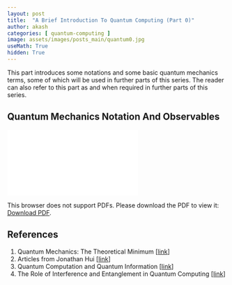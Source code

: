 ```yaml
---
layout: post
title:  "A Brief Introduction To Quantum Computing (Part 0)"
author: akash
categories: [ quantum-computing ]
image: assets/images/posts_main/quantum0.jpg
useMath: True
hidden: True
---
```


This part introduces some notations and some basic quantum mechanics terms, some of which will be used in further parts of this series. The reader can also refer to this part as and when required in further parts of this series.


## Quantum Mechanics Notation And Observables


<!-- <object data="{{ site.url }}/{{ site.baseurl }}/assets/pdfs/Quantum_Computation_(Part_0).pdf" type="application/pdf" width="100%" height="1000"> -->
<embed src="{{ site.url }}/{{ site.baseurl }}/assets/pdfs/Quantum_Computation_(Part_0).pdf" type="application/pdf">
    <p>This browser does not support PDFs. Please download the PDF to view it: <a href="{{ site.url }}/{{ site.baseurl }}/assets/pdfs/Quantum_Computation_(Part_0).pdf">Download PDF</a>.</p>
</embed>
<!-- </object> -->

## References

1. Quantum Mechanics: The Theoretical Minimum [[link](https://3lib.net/dl/5156427/94f98c)]
2. Articles from Jonathan Hui [[link](https://www.mustythoughts.com/resources.html)]
3. Quantum Computation and Quantum Information  [[link](https://3lib.net/dl/1285150/5a7ec6)]
4. The Role of Interference and Entanglement in Quantum Computing [[link](http://pages.cs.wisc.edu/~dieter/Papers/vangael-thesis.pdf)]

